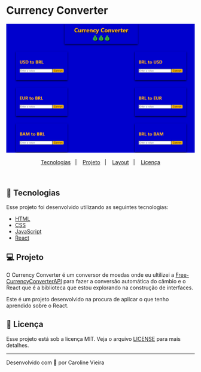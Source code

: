 # Currency Converter
<p align="center">
  <img alt="Currency Converter" src="https://github.com/Ca-byte/currencyConverter/blob/main/currency-converter.PNG" width="600px">
</p>


<p align="center">
  <a href="#rocket-tecnologias">Tecnologias</a>&nbsp;&nbsp;&nbsp;|&nbsp;&nbsp;&nbsp;
  <a href="#-projeto">Projeto</a>&nbsp;&nbsp;&nbsp;|&nbsp;&nbsp;&nbsp;
  <a href="#-layout">Layout</a>&nbsp;&nbsp;&nbsp;|&nbsp;&nbsp;&nbsp;
  <a href="#memo-licença">Licença</a>
</p>


<br>



## 🚀 Tecnologias

Esse projeto foi desenvolvido utilizando as seguintes tecnologias:

- [HTML](https://html.spec.whatwg.org)
- [CSS](https://www.w3.org/Style/CSS/Overview.en.html)
- [JavaScript](https://www.javascript.com/)
- [React](https://reactjs.org)


## 💻 Projeto

O Currency Converter é um conversor de moedas onde eu ultilizei a [Free-CurrencyConverterAPI](https://free.currencyconverterapi.com/) para fazer a conversão automática do câmbio e o React que é a biblioteca que estou explorando na construção de interfaces.
 

Este é um projeto desenvolvido na procura de aplicar o que tenho aprendido sobre o React.

## 📝 Licença

Esse projeto está sob a licença MIT. Veja o arquivo [LICENSE](LICENSE.md) para mais detalhes.

---

<p>Desenvolvido com 💜 por Caroline Vieira</p>
